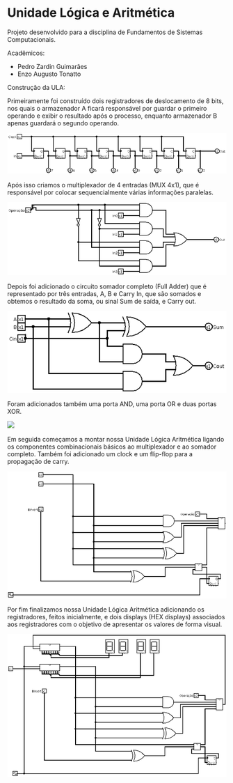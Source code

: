 # Unidade Lógica e Aritmética

Projeto desenvolvido para a disciplina de Fundamentos de Sistemas Computacionais.

Acadêmicos:

- Pedro Zardin Guimarães
- Enzo Augusto Tonatto


Construção da ULA:

Primeiramente foi construído dois registradores de deslocamento de 8 bits, nos quais o armazenador A ficará responsável por guardar o primeiro operando e exibir o resultado após o processo, enquanto armazenador B apenas guardará o segundo operando.  

<img src="/img/Registrador.png"><img>

Após isso criamos o multiplexador de 4 entradas (MUX 4x1), que é responsável por colocar sequencialmente várias informações paralelas. 

<img src="/img/Multiplexador.png"><img>

Depois foi adicionado o circuito somador completo (Full Adder) que é representado por três entradas, A, B e Carry In, que são somados e obtemos o resultado da soma, ou sinal Sum de saída, e Carry out. 

<img src="/img/Full Adder.png"><img>

Foram adicionados também uma porta AND, uma porta OR e duas portas XOR. 

<img src="/img/Componentes Combinacionais Básicos.png"><img>

Em seguida começamos a montar nossa Unidade Lógica Aritmética ligando os componentes combinacionais básicos ao multiplexador e ao somador completo. Também foi adicionado um clock e um flip-flop para a propagação de carry. 

<img src="/img/Adição de Multiplexador, Full Adder e Flip Flop tipo D.png"><img>

Por fim finalizamos nossa Unidade Lógica Aritmética adicionando os registradores, feitos inicialmente, e dois displays (HEX displays) associados aos registradores com o objetivo de apresentar os valores de forma visual.  

<img src="/img/Adição de Registradores e Displays.png"><img> 
